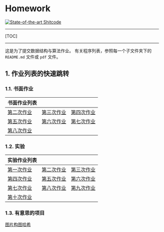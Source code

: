 # Homework   
[![State-of-the-art Shitcode](https://img.shields.io/static/v1?label=State-of-the-art&message=Shitcode&color=7B5804)](https://github.com/trekhleb/state-of-the-art-shitcode)

---
[TOC]

---

这是为了提交数据结构与算法作业。
有关程序列表，参照每一个子文件夹下的 `README.md` 文件或 `pdf` 文件。

##  1. <a name='作业列表的快速跳转'></a>作业列表的快速跳转
###  1.1. <a name='书面作业'></a>书面作业

|书面作业列表|||
|-|-|-|
|[第二次作业](书面作业/02.pdf) |[第三次作业](书面作业/03.pdf) |[第四次作业](书面作业/04.pdf)|
|[第五次作业](书面作业/05.pdf) |[第六次作业](书面作业/06.pdf) |[第七次作业](书面作业/07.pdf)|
|[第八次作业](书面作业/08.pdf) |

###  1.2. <a name='实验'></a>实验
|实验作业列表|||
|-|-|-|
|[第一次作业](实验/01)|[第二次作业](实验/02)|[第三次作业](实验/03)|
|[第四次作业](实验/04)|[第五次作业](实验/05)|[第六次作业](实验/06)|
|[第七次作业](实验/07)|[第八次作业](实验/08)|[第九次作业](实验/09)|
|[第十次作业](实验/10)|

###  1.3. <a name="有意思的项目"></a>有意思的项目
[图片构图哈希](Project/PicStruHash/实验报告.md)